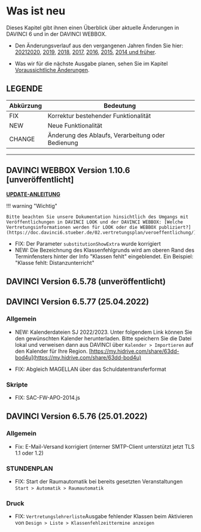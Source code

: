 # Was ist neu

Dieses Kapitel gibt ihnen einen Überblick über aktuelle Änderungen in DAVINCI 6 und in der DAVINCI WEBBOX.

* Den Änderungsverlauf aus den vergangenen Jahren finden Sie hier: [2021](changelog-2021.md)[2020](changelog-2020.md), [2019](changelog-2019.md), [2018](changelog-2018.md), [2017](changelog-2017.md),  [2016](changelog-2016.md), [2015](changelog-2015.md), [2014 und früher](changelog-archive.md).

* Was wir für die nächste Ausgabe planen, sehen Sie im Kapitel [Voraussichtliche Änderungen](changelog-next.md).

## LEGENDE

Abkürzung  |  Bedeutung
---------- | ----------
FIX |  Korrektur bestehender Funktionalität
NEW |  Neue Funktionalität  
CHANGE|  Änderung des Ablaufs, Verarbeitung oder Bedienung

---
## DAVINCI WEBBOX Version 1.10.6 \[unveröffentlicht\]

[**UPDATE-ANLEITUNG**](https://doc.davinci6.stueber.de/09.infoserver/update/)

!!! warning "Wichtig"

    Bitte beachten Sie unsere Dokumentation hinsichtlich des Umgangs mit Veröffentlichungen in DAVINCI LOOK und der DAVINCI WEBBOX: [Welche Vertretungsinformationen werden für LOOK oder die WEBBOX publiziert?](https://doc.davinci6.stueber.de/02.vertretungsplan/veroeffentlichung/)

* FIX: Der Parameter `substitutionShowExtra` wurde korrigiert
* NEW: Die Bezeichnung des Klassenfehlgrunds wird am oberen Rand des Terminfensters hinter der Info "Klassen fehlt" eingeblendet. Ein Beispiel: "Klasse fehlt: Distanzunterricht"

## DAVINCI Version 6.5.78 (unveröffentlicht)

## DAVINCI Version 6.5.77 (25.04.2022)

### Allgemein

* NEW: Kalenderdateien SJ 2022/2023. Unter folgendem Link können Sie den gewünschten Kalender herunterladen.
Bitte speichern Sie die Datei lokal und verweisen dann aus DAVINCI über `Kalender > Importieren` auf den Kalender für Ihre Region. 
[https://my.hidrive.com/share/63dd-bod4u](https://my.hidrive.com/share/63dd-bod4u)

* FIX: Abgleich MAGELLAN über das Schuldatentransferformat

### Skripte

* FIX: SAC-FW-APO-2014.js

## DAVINCI Version 6.5.76 (25.01.2022)

### Allgemein

* Fix: E-Mail-Versand korrigiert (interner SMTP-Client unterstützt jetzt TLS 1.1 oder 1.2)

### STUNDENPLAN

* FIX: Start der Raumautomatik bei bereits gesetzten Veranstaltungen `Start > Automatik > Raumautomatik`

### Druck

* FIX: `Vertretungslehrerliste`Ausgabe fehlender Klassen beim Aktivieren von `Design > Liste > Klassenfehlzeittermine anzeigen`